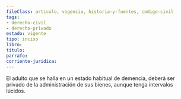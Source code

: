 ```yaml
---
fileClass: articulo, vigencia, historia-y-fuentes, codigo-civil
tags:
- derecho-civil
- derecho-privado
estado: vigente
tipo: inciso
libro:
titulo:
parrafo:
corriente-juridica:
---
```

El adulto que se halla en un estado habitual de demencia, deberá ser privado de la administración de sus bienes, aunque tenga intervalos lúcidos.